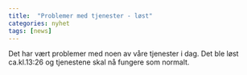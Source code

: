 ```yaml
---
title:  "Problemer med tjenester - løst"
categories: nyhet
tags: [news]
---
```


Det har vært problemer med noen av våre tjenester i dag. Det ble løst ca.kl.13:26 og tjenestene skal nå fungere som normalt.
